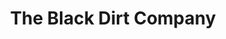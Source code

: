 ---
title: "The Black Dirt Company"
url: /spruce-grove/the-black-dirt-company/
shop: Garten-Center
---